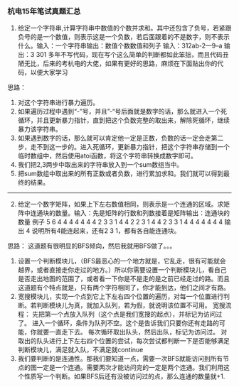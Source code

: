 ### 杭电15年笔试真题汇总

1. 给定一个字符串,计算字符串中数值的个数并求和。其中还包含了负号，若紧跟负号的是一个数值，则表示这是一个负数，若后面跟着的不是数字，则不表示什么。输入：一个字符串输出：数值个数数值和列子 
输入：312ab-2—9–a 
输出：3 301 
多年不写代码，现在写个这么简单的判断都如此笨拙，而且代码丑陋无比，后来的考杭电的大佬，如果有更好的思路，麻烦在下面贴出你的代码，以便大家学习 

思路： 
1. 对这个字符串进行暴力遍历。 
2. 如果遍历过程中遇到“-”号，并且”-“号后面就是数字的话，那么就进入一个死循环，并且更新暴力指针，直到把这个负数完整的取出来，解除死循环，继续暴力该字符串。 
3. 如果遇到数字的话，那么就可以肯定他一定是正数，负数的话一定会走第二步，走不到这一步的。进入死循环，更新暴力指针，把这个字符串存储到一个临时数组中，然后使用atoi函数，将这个字符串转换成数字即可。 
4. 我们把2,3两步中取出来的字符串放入到一个sum数组当中。 
5. 把sum数组中取出来的所有正数或者负数，进行累加求和。我们就可以得到最终的结果。 

---

2. 给定一个数字矩阵，如果上下左右数值相同，则表示是一个连通的区域。求矩阵中连通块的数量。输入：先是矩阵的行数和列数接着是矩阵输出：连通块的数量 
例子 
5 6 
4 4 4 4 4 4 
4 2 3 3 1 4 
4 2 2 3 1 4 
4 2 3 3 1 4 
4 4 4 4 4 4 
输出 
4 
说明所有4能连起来，还有2 3 1，都有各自能连通块。

思路： 
这道题有很明显的BFS倾向，然后我就用BFS做了。。。 
1. 设置一个判断模块儿，（BFS最恶心的一个地方就是，它乱走，很有可能就会越界，或者直接走你走过的地方。）所以你需要设置一个判断模块儿，看自己是否走出地图的范围了，或者看一下你是不是走的是之前已经走过的路。而且这道题有个特点就是，只有两个字符相同了，你才能到达，他们之间才有路。 
2. 宽搜模块儿，实现一个点到它上下左右四个位置的遍历，对每一个位置进行判断。若判断模块儿为真，就加入队列，若为假，就说明该位置不可用。 
宽搜流程：
先把第一个点放入队列（这个点是我们宽搜的起点），并标记为访问过了。
进入一个循环，条件为队列不空。这个是告诉我们只要你还有走路的可能，你就要一直走下去。
每次循环取出队头，然后出队，标记为访问过。
对取出的队头进行上下左右四个位置的尝试，每次尝试都判断一下是否能够满足判断模块儿，满足就入队，不满足就continue
3. 我们要判断的是连通性。那我们要知道一点，需要一次BFS就能访问到所有节点的图一定是一个连通。需要两次才能访问完的一定是两个连通。我们利用这个性质写一个判断。如果BFS后还有没被访问过的点，那么连通的数量就+1.

